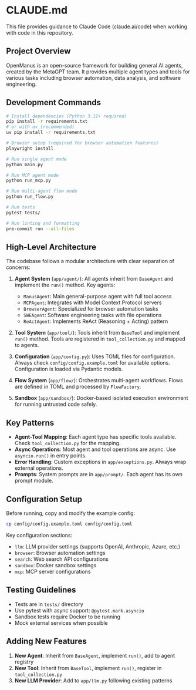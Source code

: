 # CLAUDE.md

This file provides guidance to Claude Code (claude.ai/code) when working with code in this repository.

## Project Overview

OpenManus is an open-source framework for building general AI agents, created by the MetaGPT team. It provides multiple agent types and tools for various tasks including browser automation, data analysis, and software engineering.

## Development Commands

```bash
# Install dependencies (Python 3.12+ required)
pip install -r requirements.txt
# or with uv (recommended)
uv pip install -r requirements.txt

# Browser setup (required for browser automation features)
playwright install

# Run single agent mode
python main.py

# Run MCP agent mode
python run_mcp.py

# Run multi-agent flow mode
python run_flow.py

# Run tests
pytest tests/

# Run linting and formatting
pre-commit run --all-files
```

## High-Level Architecture

The codebase follows a modular architecture with clear separation of concerns:

1. **Agent System** (`app/agent/`): All agents inherit from `BaseAgent` and implement the `run()` method. Key agents:

   - `ManusAgent`: Main general-purpose agent with full tool access
   - `MCPAgent`: Integrates with Model Context Protocol servers
   - `BrowserAgent`: Specialized for browser automation tasks
   - `SWEAgent`: Software engineering tasks with file operations
   - `ReActAgent`: Implements ReAct (Reasoning + Acting) pattern

2. **Tool System** (`app/tool/`): Tools inherit from `BaseTool` and implement `run()` method. Tools are registered in `tool_collection.py` and mapped to agents.

3. **Configuration** (`app/config.py`): Uses TOML files for configuration. Always check `config/config.example.toml` for available options. Configuration is loaded via Pydantic models.

4. **Flow System** (`app/flow/`): Orchestrates multi-agent workflows. Flows are defined in TOML and processed by `FlowFactory`.

5. **Sandbox** (`app/sandbox/`): Docker-based isolated execution environment for running untrusted code safely.

## Key Patterns

- **Agent-Tool Mapping**: Each agent type has specific tools available. Check `tool_collection.py` for the mapping.
- **Async Operations**: Most agent and tool operations are async. Use `asyncio.run()` in entry points.
- **Error Handling**: Custom exceptions in `app/exceptions.py`. Always wrap external operations.
- **Prompts**: System prompts are in `app/prompt/`. Each agent has its own prompt module.

## Configuration Setup

Before running, copy and modify the example config:

```bash
cp config/config.example.toml config/config.toml
```

Key configuration sections:

- `llm`: LLM provider settings (supports OpenAI, Anthropic, Azure, etc.)
- `browser`: Browser automation settings
- `search`: Web search API configurations
- `sandbox`: Docker sandbox settings
- `mcp`: MCP server configurations

## Testing Guidelines

- Tests are in `tests/` directory
- Use pytest with async support: `@pytest.mark.asyncio`
- Sandbox tests require Docker to be running
- Mock external services when possible

## Adding New Features

1. **New Agent**: Inherit from `BaseAgent`, implement `run()`, add to agent registry
2. **New Tool**: Inherit from `BaseTool`, implement `run()`, register in `tool_collection.py`
3. **New LLM Provider**: Add to `app/llm.py` following existing patterns

